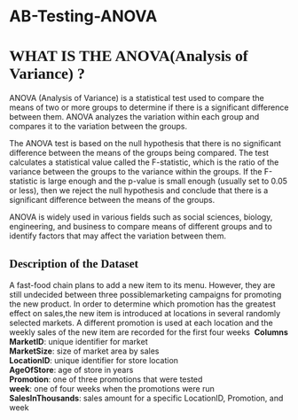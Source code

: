 # AB-Testing-ANOVA
# <span style="font-family:cursive;">WHAT IS THE ANOVA(Analysis of Variance) ? </span>

ANOVA (Analysis of Variance) is a statistical test used to compare the means of two or more groups to determine if there is a significant difference between them. ANOVA analyzes the variation within each group and compares it to the variation between the groups.

The ANOVA test is based on the null hypothesis that there is no significant difference between the means of the groups being compared. The test calculates a statistical value called the F-statistic, which is the ratio of the variance between the groups to the variance within the groups. If the F-statistic is large enough and the p-value is small enough (usually set to 0.05 or less), then we reject the null hypothesis and conclude that there is a significant difference between the means of the groups.

ANOVA is widely used in various fields such as social sciences, biology, engineering, and business to compare means of different groups and to identify factors that may affect the variation between them.
## <span style="font-family:Broadway;">**Description of the Dataset**</span>
A fast-food chain plans to add a new item to its menu. However, they are still undecided between three possiblemarketing campaigns for promoting the new product. In order to determine which promotion has the greatest effect on sales,the new item is introduced at locations in several randomly selected markets. A different promotion is used at each location and the weekly sales of the new item are recorded for the first four weeks
​
**Columns** </br>
 **MarketID**: unique identifier for market</br>
 **MarketSize**: size of market area by sales</br>
 **LocationID**: unique identifier for store location</br>
 **AgeOfStore**: age of store in years</br>
 **Promotion**: one of three promotions that were tested</br>
 **week**: one of four weeks when the promotions were run</br>
 **SalesInThousands**: sales amount for a specific LocationID, Promotion, and week</br>
​
